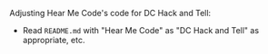 Adjusting Hear Me Code's code for DC Hack and Tell:

 * Read `README.md` with "Hear Me Code" as "DC Hack and Tell" as appropriate, etc.
